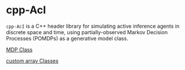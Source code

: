 # cpp-AcI
``cpp-AcI`` is a C++ header library for simulating active inference agents in
discrete space and time, using partially-observed Markov Decision Processes
(POMDPs) as a generative model class.

[MDP Class](doc/mdp_class.md)

[custom array Classes](doc/custom_array_classes.md)
